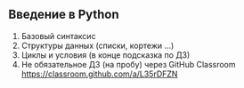 ## Введение в Python

1. Базовый синтаксис
2. Структуры данных (списки, кортежи ...)
3. Циклы и условия (в конце подсказка по ДЗ)
4. Не обязательное ДЗ (на пробу) через GitHub Classroom https://classroom.github.com/a/L35rDFZN
